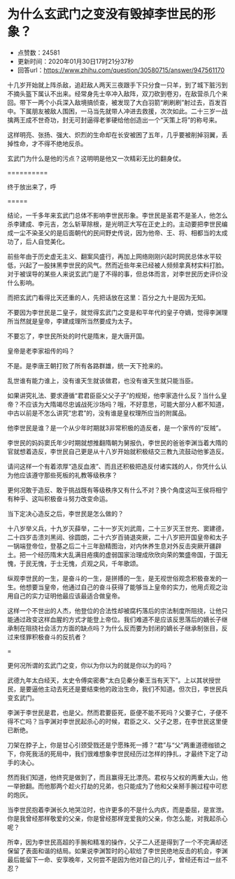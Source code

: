 # 为什么玄武门之变没有毁掉李世民的形象？
- 点赞数：24581
- 更新时间：2020年01月30日17时21分37秒
- 回答url：https://www.zhihu.com/question/30580715/answer/947561170
<body>
 <p data-pid="O-Cua7JF">十几岁开始就上阵杀敌，追赶敌人两天三夜跟手下只分食一只羊，到了城下脏污到不摘头盔下属认不出来。经常身先士卒冲入敌阵，双刀砍到卷刃，在敌营杀几个来回。带下一两个小兵深入敌境搞侦查，被发现了大白羽箭“刷刷刷”射过去，百发百中。下属朋友被敌人围困，一马当先就带人冲进去救援，次次如此。二十三岁一战擒两王成不世奇功，封无可封逼得老爹硬给他创造出一个“天策上将”的称号来。</p>
 <p data-pid="Uh1k48wj">这样明亮、张扬、强大、炽烈的生命却在长安被困了五年，几乎要被削掉羽翼，丢掉性命，才不得不绝地反杀。</p>
 <p data-pid="jEl1Fm4z">玄武门为什么是他的污点？这明明是他又一次精彩无比的翻身仗。</p>
 <p data-pid="zZdMrxIN">==========</p>
 <p data-pid="CMCVyVBF">终于放出来了，呼</p>
 <p data-pid="FtZornMI">=====</p>
 <p data-pid="aAxPNOWU">结论，一千多年来玄武门总体不影响李世民形象。李世民是圣君不是圣人，他怎么杀李建成、李元吉，怎么斩草除根，是光明正大写在正史上的。主动要把李世民编成一尘不染圣父的是后面朝代的民间野史传说，因为他帝、王、将、相都当的太成功了，后人自觉美化。</p>
 <p data-pid="p9py-R5V">前些年由于历史虚无主义、翻案风盛行，再加上网络刚刚兴起时网民总体水平较低，兴起了一股抹黑李世民的风气。然而近些年来已经被人频频拿真材实料打脸。对于被误导的某些人来说玄武门是了不得的事，但总体而言，对李世民历史评价没什么影响。</p>
 <p data-pid="rY3j7PDk">而把玄武门看得比天还重的人，先把话放在这里：百分之九十是因为无知。</p>
 <p data-pid="R4FuAioV">不要因为李世民是二皇子，就觉得玄武门之变是和平年代的皇子夺嫡，觉得李渊理所当然就是皇帝，李建成理所当然要成为太子。</p>
 <p data-pid="kYxj4Gty">不要忘了，李世民所处的时代是隋末，是大唐开国。</p>
 <p data-pid="qkiErkio">皇帝是老李家祖传的吗？</p>
 <p data-pid="WHGY9rdc">不是。是李唐王朝打败了所有各路群雄，统一天下抢来的。</p>
 <p data-pid="Tc0el_bb">乱世谁有能力谁上，没有谁天生就该做君，也没有谁天生就只能当臣。</p>
 <p data-pid="y9aHjAlz">如果讲究礼法、要求遵循“君君臣臣父父子子”的规矩，他李家造什么反？当什么皇帝？不应该为大隋竭尽忠诚战死沙场吗？哦，不好意思，可能大部分人都不知道，中古以前是不怎么讲究“忠君”的，没有谁是皇权理所应当的附属品。</p>
 <p data-pid="21CwL6MG">他李世民是谁？是一个从少年时期就3非常积极的造反者，是一个家传的“反贼”。</p>
 <p data-pid="DtUMAeyU">李世民的妈妈窦氏年少时期就想推翻隋朝为舅报仇，李世民的爸爸李渊当着大隋的官就想着造反，李世民自己更是从十八岁开始就积极结交三教九流鼓动他爹造反。</p>
 <p data-pid="EEQ8ZGjK">请问这样一个有着浓厚“造反血液”、而且还积极把造反付诸实践的人，你凭什么认为他应该遵守那些死板的礼教等级秩序？</p>
 <p data-pid="43jVwZXH">更何况敢于造反、敢于挑战既有等级秩序又有什么不对？换个角度这叫王侯将相宁有种乎、这叫积极奋斗努力改变命运。</p>
 <p data-pid="RC8pe0Ha">当下定决心造反之后，李世民是怎么做的？</p>
 <p data-pid="g7pZOt6f">十八岁举义兵，十九岁灭薛举，二十一岁灭刘武周，二十三岁灭王世充、窦建德，二十四岁击溃刘黑闼、徐圆朗，二十六岁百骑退突厥，二十八岁把开国皇帝和太子一锅端登帝位，登基之后二十三年励精图治，对内休养生息对外反击突厥开疆辟土。把一个经历隋末大乱满目疮痍的虚弱国家治理成欣欣向荣的繁盛帝国，于国无愧，于民无愧，于士无愧，贞观之风，千年歌颂。</p>
 <p data-pid="c6trH2om">纵观李世民的一生，是奋斗的一生，是拼搏的一生，是无视世俗观念积极奋发的一生。他想要当皇帝，他通过自己的奋斗获得了能够当上皇帝的实力，他用贞观之治用自己的实力证明他最应该最适合做皇帝。</p>
 <p data-pid="uWxmIALK">这样一个不世出的人杰，他登位的合法性却被腐朽落后的宗法制度所阻挠，让他只能通过政变这样血腥的方式才能登上帝位。我们难道不是应该反思落后的嫡长子继承制在阻挠社会活力方面的缺点吗？为什么反而要为封闭的嫡长子继承制张目，反过来怪罪积极奋斗的反抗者？</p>
 <p data-pid="wMjrm4ou">=</p>
 <p data-pid="A2nhZvxy">更何况所谓的玄武门之变，你以为你以为的就是你以为的吗？</p>
 <p data-pid="opMip1mi">武德九年太白经天，太史令傅奕密奏“太白见秦分秦王当有天下”。上以其状授世民，是要逼他主动去死还是要结束他的政治生命，我们不知道。但次日，李世民兵变玄武门。</p>
 <p data-pid="sW3xhAmi">李渊于李世民是君，也是父。然而君要臣死，臣便不能不死吗？父要子亡，子便不得不亡吗？当李渊对李世民起杀心的时候，君臣之义、父子之恩，在李世民这里便已断绝。</p>
 <p data-pid="Fh68eWJj">刀架在脖子上，你是甘心引颈受戮还是宁愿殊死一搏？“君”与“父”两重道德枷锁之下，你死我活的死局中，我们很难想象李世民经历过怎样的挣扎，才最终下定了动手的决心。</p>
 <p data-pid="YusVkUpl">然而我们知道，他终究是做到了，而且赢得无比漂亮。君权与父权的两重大山，他一举掀翻。而他那两个趁火打劫的兄弟，也只能成为了他和父亲掰手腕过程中可悲的炮灰。</p>
 <p data-pid="dCaqCpJz">当李世民抱着李渊长久地哭泣时，也许更多的不是什么内疚，而是委屈，是宣泄。你是我曾经那样敬爱的父亲，你是曾经那样宠爱我的父亲，你怎么能，对我起杀心呢？</p>
 <p data-pid="nv6iE0S8">所幸，因为李世民高超的手腕和精准的操作，父子二人还是得到了一个不完满却还保留了表面和谐的结局。如果说李渊暂时的心软给了李世民绝地反击的机会，李渊最后能留下一命、安享晚年，又何尝不是因为他对自己的儿子，曾经还有过一丝不忍？</p>
</body>